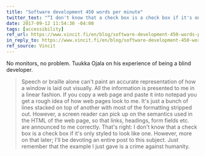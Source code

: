 ```yaml
---
title: "Software development 450 words per minute"
twitter_text: "“I don't know that a check box is a check box if it's only styled to look like one.”"
date: 2017-09-12 11:54:30 -04:00
tags: [accessibility]
ref_url: https://www.vincit.fi/en/blog/software-development-450-words-per-minute/
in_reply_to: https://www.vincit.fi/en/blog/software-development-450-words-per-minute/
ref_source: Vincit
---
```


No monitors, no problem. Tuukka Ojala on his experience of being a blind developer.

> Speech or braille alone can't paint an accurate representation of how a window is laid out visually. All the information is presented to me in a linear fashion. If you copy a web page and paste it into notepad you get a rough idea of how web pages look to me. It's just a bunch of lines stacked on top of another with most of the formatting stripped out. However, a screen reader can pick up on the semantics used in the HTML of the web page, so that links, headings, form fields etc. are announced to me correctly. That's right: I don't know that a check box is a check box if it's only styled to look like one. However, more on that later; I'll be devoting an entire post to this subject. Just remember that the example I just gave is a crime against humanity.